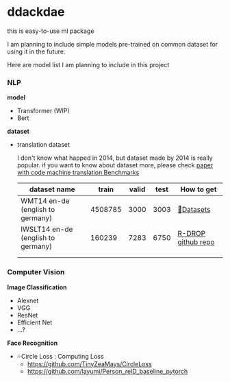 # ddackdae
this is easy-to-use ml package

I am planning to include simple models pre-trained on common dataset for using it in the future.

Here are model list I am planning to include in this project



### NLP

**model**

- Transformer (WIP)
- Bert



**dataset**

- translation dataset

  I don't know what happed in 2014, but dataset made by 2014 is really popular. if you want to know about dataset more, please check [paper with code machine translation Benchmarks](https://paperswithcode.com/task/machine-translation)

  | dataset name                       | train   | valid | test | How to get                                                   |
  | ---------------------------------- | ------- | ----- | ---- | ------------------------------------------------------------ |
  | WMT14 en-de (english to germany)   | 4508785 | 3000  | 3003 | [🤗Datasets](https://huggingface.co/datasets/wmt14)           |
  | IWSLT14 en-de (english to germany) | 160239  | 7283  | 6750 | [R-DROP github repo](https://github.com/dropreg/R-Drop/tree/main/fairseq_src/examples/translation_rdrop) |
  |                                    |         |       |      |                                                              |
  |                                    |         |       |      |                                                              |

  



### Computer Vision

**Image Classification**

- Alexnet
- VGG
- ResNet
- Efficient Net
- ...?

**Face Recognition**

- 💦Circle Loss : Computing Loss
  - https://github.com/TinyZeaMays/CircleLoss 
  - https://github.com/layumi/Person_reID_baseline_pytorch